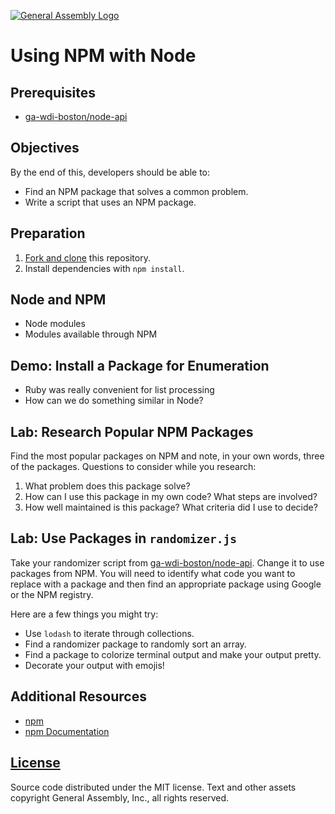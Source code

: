 [![General Assembly Logo](https://camo.githubusercontent.com/1a91b05b8f4d44b5bbfb83abac2b0996d8e26c92/687474703a2f2f692e696d6775722e636f6d2f6b6538555354712e706e67)](https://generalassemb.ly/education/web-development-immersive)

# Using NPM with Node

## Prerequisites

-   [ga-wdi-boston/node-api](https://github.com/ga-wdi-boston/node-api)

## Objectives

By the end of this, developers should be able to:

-   Find an NPM package that solves a common problem.
-   Write a script that uses an NPM package.

## Preparation

1.  [Fork and clone](https://github.com/ga-wdi-boston/meta/wiki/ForkAndClone)
    this repository.
1.  Install dependencies with `npm install`.

## Node and NPM

-   Node modules
-   Modules available through NPM

## Demo: Install a Package for Enumeration

-   Ruby was really convenient for list processing
-   How can we do something similar in Node?

## Lab: Research Popular NPM Packages

Find the most popular packages on NPM and note, in your own words, three of the
packages. Questions to consider while you research:

1.  What problem does this package solve?
1.  How can I use this package in my own code? What steps are involved?
1.  How well maintained is this package? What criteria did I use to decide?

## Lab: Use Packages in `randomizer.js`

Take your randomizer script from
[ga-wdi-boston/node-api](https://github.com/ga-wdi-boston/node-api). Change it
to use packages from NPM. You will need to identify what code you want to
replace with a package and then find an appropriate package using Google or the
NPM registry.

Here are a few things you might try:

-   Use `lodash` to iterate through collections.
-   Find a randomizer package to randomly sort an array.
-   Find a package to colorize terminal output and make your output pretty.
-   Decorate your output with emojis!

## Additional Resources

-   [npm](https://www.npmjs.com/)
-   [npm Documentation](https://docs.npmjs.com/)

## [License](LICENSE)

Source code distributed under the MIT license. Text and other assets copyright
General Assembly, Inc., all rights reserved.
